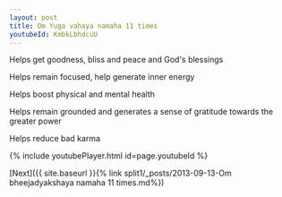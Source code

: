 ```yaml
---
layout: post
title: Om Yuga vahaya namaha 11 times
youtubeId: KmbkLbhdcuU
---
```

 
 
Helps get goodness, bliss and peace and God's blessings
 
Helps remain focused, help generate inner energy 
 
Helps boost physical and mental health 
 
Helps remain grounded and generates a sense of gratitude towards the greater power 
 
Helps reduce bad karma
 
 
 
 


{% include youtubePlayer.html id=page.youtubeId %}
 
[Next]({{ site.baseurl }}{% link  split1/_posts/2013-09-13-Om bheejadyakshaya namaha 11 times.md%})
 

